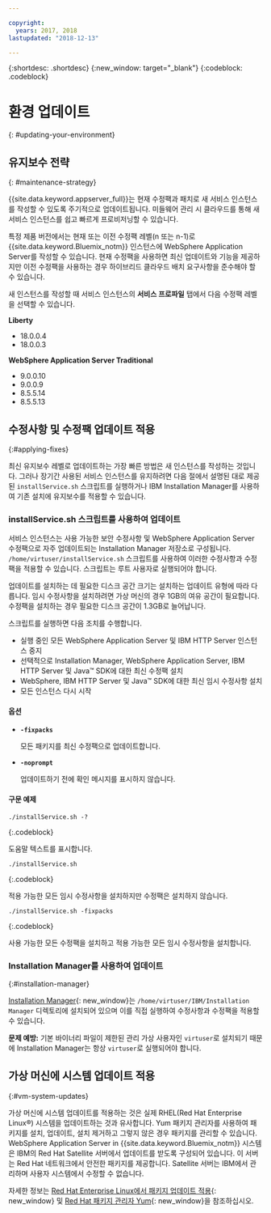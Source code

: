 ```yaml
---

copyright:
  years: 2017, 2018
lastupdated: "2018-12-13"

---
```


{:shortdesc: .shortdesc}
{:new_window: target="_blank"}
{:codeblock: .codeblock}

# 환경 업데이트
{: #updating-your-environment}

## 유지보수 전략
{: #maintenance-strategy}

{{site.data.keyword.appserver_full}}는 현재 수정팩과 패치로 새 서비스 인스턴스를 작성할 수 있도록 주기적으로 업데이트됩니다. 미들웨어 관리 시 클라우드를 통해 새 서비스 인스턴스를 쉽고 빠르게 프로비저닝할 수 있습니다.

특정 제품 버전에서는 현재 또는 이전 수정팩 레벨(n 또는 n-1)로 {{site.data.keyword.Bluemix_notm}} 인스턴스에 WebSphere Application Server를 작성할 수 있습니다. 현재 수정팩을 사용하면 최신 업데이트와 기능을 제공하지만 이전 수정팩을 사용하는 경우 하이브리드 클라우드 배치 요구사항을 준수해야 할 수 있습니다.

새 인스턴스를 작성할 때 서비스 인스턴스의 **서비스 프로파일** 탭에서 다음 수정팩 레벨을 선택할 수 있습니다.

**Liberty**
  * 18.0.0.4
  * 18.0.0.3

**WebSphere Application Server Traditional**
  * 9.0.0.10
  * 9.0.0.9
  * 8.5.5.14
  * 8.5.5.13

## 수정사항 및 수정팩 업데이트 적용
{:#applying-fixes}

최신 유지보수 레벨로 업데이트하는 가장 빠른 방법은 새 인스턴스를 작성하는 것입니다. 그러나 장기간 사용된 서비스 인스턴스를 유지하려면 다음 절에서 설명된 대로 제공된 `installService.sh` 스크립트를 실행하거나 IBM Installation Manager를 사용하여 기존 설치에 유지보수를 적용할 수 있습니다.

### installService.sh 스크립트를 사용하여 업데이트

서비스 인스턴스는 사용 가능한 보안 수정사항 및 WebSphere Application Server 수정팩으로 자주 업데이트되는 Installation Manager 저장소로 구성됩니다. `/home/virtuser/installService.sh` 스크립트를 사용하여 이러한 수정사항과 수정팩을 적용할 수 있습니다. 스크립트는 루트 사용자로 실행되어야 합니다.

업데이트를 설치하는 데 필요한 디스크 공간 크기는 설치하는 업데이트 유형에 따라 다릅니다. 임시 수정사항을 설치하려면 가상 머신의 경우 1GB의 여유 공간이 필요합니다. 수정팩을 설치하는 경우 필요한 디스크 공간이 1.3GB로 늘어납니다.

스크립트를 실행하면 다음 조치를 수행합니다.

* 실행 중인 모든 WebSphere Application Server 및 IBM HTTP Server 인스턴스 중지
* 선택적으로 Installation Manager, WebSphere Application Server, IBM HTTP Server 및 Java&trade; SDK에 대한 최신 수정팩 설치
* WebSphere, IBM HTTP Server 및 Java&trade; SDK에 대한 최신 임시 수정사항 설치
* 모든 인스턴스 다시 시작

#### 옵션
* **`-fixpacks`**

    모든 패키지를 최신 수정팩으로 업데이트합니다.
* **`-noprompt`**

    업데이트하기 전에 확인 메시지를 표시하지 않습니다.

#### 구문 예제

```
./installService.sh -?
```
{:.codeblock}

도움말 텍스트를 표시합니다.


```
./installService.sh
```
{:.codeblock}

적용 가능한 모든 임시 수정사항을 설치하지만 수정팩은 설치하지 않습니다.


```
./installService.sh -fixpacks
```
{:.codeblock}

사용 가능한 모든 수정팩을 설치하고 적용 가능한 모든 임시 수정사항을 설치합니다.

### Installation Manager를 사용하여 업데이트
{:#installation-manager}

[Installation Manager](http://www.ibm.com/support/knowledgecenter/SSDV2W_1.8.3/com.ibm.cic.agent.ui.doc/helpindex_imic.html){: new_window}는 `/home/virtuser/IBM/Installation Manager` 디렉토리에 설치되어 있으며 이를 직접 실행하여 수정사항과 수정팩을 적용할 수 있습니다.

**문제 예방:** 기본 바이너리 파일이 제한된 관리 가상 사용자인 `virtuser`로 설치되기 때문에 Installation Manager는 항상 `virtuser`로 실행되어야 합니다.

## 가상 머신에 시스템 업데이트 적용
{:#vm-system-updates}

가상 머신에 시스템 업데이트를 적용하는 것은 실제 RHEL(Red Hat Enterprise Linux&reg;) 시스템을 업데이트하는 것과 유사합니다. Yum 패키지 관리자를 사용하여 패키지를 설치, 업데이트, 설치 제거하고 그렇지 않은 경우 패키지를 관리할 수 있습니다. WebSphere Application Server in {{site.data.keyword.Bluemix_notm}} 시스템은 IBM의 Red Hat Satellite 서버에서 업데이트를 받도록 구성되어 있습니다. 이 서버는 Red Hat 네트워크에서 안전한 패키지를 제공합니다. Satellite 서버는 IBM에서 관리하며 사용자 시스템에서 수정할 수 없습니다.

자세한 정보는 [Red Hat Enterprise Linux에서 패키지 업데이트 적용](https://access.redhat.com/articles/11258#rhel6){: new_window} 및 [Red Hat 패키지 관리자 Yum](https://access.redhat.com/documentation/en-US/Red_Hat_Enterprise_Linux/6/html/Deployment_Guide/ch-yum.html){: new_window}을 참조하십시오.

